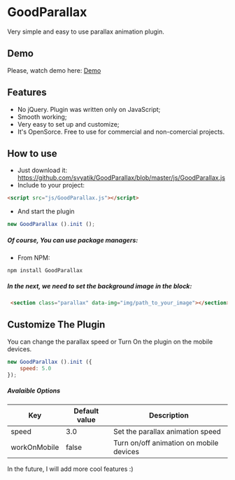 # GoodParallax
Very simple and easy to use parallax animation plugin.

## Demo
Please, watch demo here: [Demo](http://svyatik.github.io/GoodParallax)

## Features
- No jQuery. Plugin was written only on JavaScript;
- Smooth working;
- Very easy to set up and customize;
- It's OpenSorce. Free to use for commercial and non-comercial projects.

## How to use
- Just download it: https://github.com/svyatik/GoodParallax/blob/master/js/GoodParallax.js
- Include to your project:
```html
<script src="js/GoodParallax.js"></script>
```
- And start the plugin
```javascript
new GoodParallax ().init ();
```

##### Of course, You can use package managers:
- From NPM:
```
npm install GoodParallax
```

##### In the next, we need to set the background image in the block:
```html
 <section class="parallax" data-img="img/path_to_your_image"></section>
```

## Customize The Plugin
You can change the parallax speed or Turn On the plugin on the mobile devices.
```javascript
new GoodParallax ().init ({
    speed: 5.0
});
```
##### Avalaible Options
|Key         |Default value|Description                            |
|------------|-------------|---------------------------------------|
|speed       |3.0          |Set the parallax animation speed       |
|workOnMobile|false        |Turn on/off animation on mobile devices|

In the future, I will add more cool features :)
